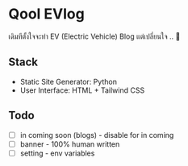 # Qool EVlog

เดิมทีตั้งใจจะทำ EV (Electric Vehicle) Blog แต่เปลี่ยนใจ .. 🎃

## Stack
* Static Site Generator: Python
* User Interface: HTML + Tailwind CSS

## Todo
* [ ] in coming soon (blogs) - disable for in coming
* [ ] banner - 100% human written
* [ ] setting - env variables